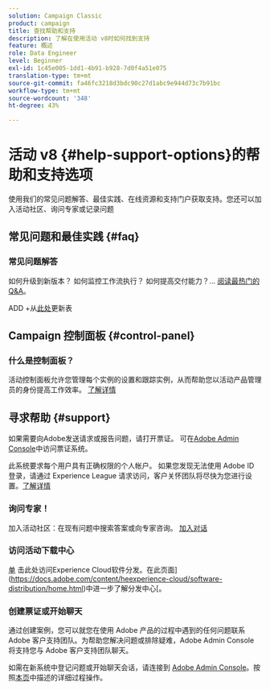 ```yaml
---
solution: Campaign Classic
product: campaign
title: 查找帮助和支持
description: 了解在使用活动 v8时如何找到支持
feature: 概述
role: Data Engineer
level: Beginner
exl-id: 1c45e005-1dd1-4b91-b928-7d0f4a51e075
translation-type: tm+mt
source-git-commit: fa46fc3218d3bdc90c27d1abc9e944d73c7b91bc
workflow-type: tm+mt
source-wordcount: '348'
ht-degree: 43%

---
```


# 活动 v8 {#help-support-options}的帮助和支持选项

使用我们的常见问题解答、最佳实践、在线资源和支持门户获取支持。您还可以加入活动社区、询问专家或记录问题

## 常见问题和最佳实践 {#faq}

### 常见问题解答

如何升级到新版本？ 如何监控工作流执行？ 如何提高交付能力？... [阅读最热门的Q&amp;A](campaign-faq.md)。

ADD +从[此处](https://experienceleague.adobe.com/docs/campaign-classic/using/getting-started/support.html?lang=en#faq)更新表

## Campaign 控制面板 {#control-panel}

### 什么是控制面板？

活动控制面板允许您管理每个实例的设置和跟踪实例，从而帮助您以活动产品管理员的身份提高工作效率。
[了解详情](../config/self-service.md)

## 寻求帮助 {#support}

如果需要向Adobe发送请求或报告问题，请打开票证。 可在[Adobe Admin Console](https://adminConsole.adobe.com/overview)中访问票证系统。

此系统要求每个用户具有正确权限的个人帐户。 如果您发现无法使用 Adobe ID 登录，请通过 Experience League 请求访问，客户关怀团队将尽快为您进行设置。[了解详情](https://helpx.adobe.com/cn/enterprise/using/support-for-experience-cloud.html)

### 询问专家！

加入活动社区：在现有问题中搜索答案或向专家咨询。 [加入对话](https://experienceleaguecommunities.adobe.cadobe-campaign-classic/ct-p/adobe-campaign-classic-community)

### 访问活动下载中心

[单](https://experience.adobe.com/#/downloads/content/software-distributicampaign.html) 击此处访问Experience Cloud软件分发。在此页面](https://docs.adobe.com/content/heexperience-cloud/software-distribution/home.html)中进一步了解分发中心[。

### 创建票证或开始聊天

通过创建案例，您可以就您在使用 Adobe 产品的过程中遇到的任何问题联系 Adobe 客户支持团队。为帮助您解决问题或排除疑难，Adobe Admin Console 将支持您与 Adobe 客户支持团队聊天。

如需在新系统中登记问题或开始聊天会话，请连接到 [Adobe Admin Console](https://adminConsole.adobe.com/overview)。按照[本页](https://helpx.adobe.com/enterprise/using/support-for-experience-cloud.html)中描述的详细过程操作。
